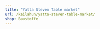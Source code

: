 ```yaml
---
title: "Yatta Steven Table market"
url: /kailahun/yatta-steven-table-market/
shop: Baustoffe
---
```

